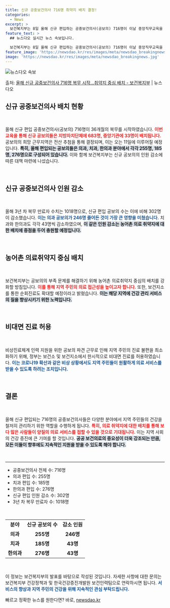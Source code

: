 ```yaml
---
title: 신규 공중보건의사 716명 취약지 배치 결정!
categories:
  - News
excerpt: >
  보건복지부는 8일 올해 신규 편입하는 공중보건의사(공보의) 716명이 이날 중앙직무교육을 시작으로 36개월의…
feature_text: >
  ## 뉴스다오 실시간 뉴스 속보입니다.

  보건복지부는 8일 올해 신규 편입하는 공중보건의사(공보의) 716명이 이날 중앙직무교육을 시작으로 36개월의…
feature_image: 'https://newsdao.kr/res/images/meta/newsdao_breakingnews.jpg'
image: 'https://newsdao.kr/res/images/meta/newsdao_breakingnews.jpg'
---
```


![뉴스다오 속보](https://newsdao.kr/res/images/meta/newsdao_breakingnews.jpg)

<p>출처: <a href="https://newsdao.kr/3539" rel="dofollow">올해 신규 공중보건의사 716명 복무 시작…취약지 중심 배치 - 보건복지부</a> | 뉴스다오</p>

<h2 data-ke-size="size26">신규 공중보건의사 배치 현황</h2>

<p data-ke-size="size16">&nbsp;</p> 

올해 신규 편입 공중보건의사(공보의) 716명이 36개월의 복무를 시작하였습니다. <b><span style="color: #ee2323;">이번 교육을 통해 신규 공보의들은 지방자치단체에 683명, 중앙기관에 33명이 배치됩니다.</span></b> 공보의의 희망 근무지역은 전산 추첨을 통해 결정되며, 이는 오는 11일에 이루어질 예정입니다. <b><span style="background-color: #21538527;">특히, 올해 편입되는 공보의들은 의과, 치과, 한의과 분야에서 각각 255명, 185명, 276명으로 구성되어 있습니다.</span></b> 이와 함께 보건복지부는 신규 공보의의 인원 감소에 따른 대책 마련에 나섰습니다.

<p data-ke-size="size16">&nbsp;</p>

<h2 data-ke-size="size26">신규 공중보건의사 인원 감소</h2>

<p data-ke-size="size16">&nbsp;</p>

올해 3년 차 복무 만료자 수치는 1018명으로, 신규 편입 공보의 수는 이에 비해 302명이 감소했습니다. <b><span style="color: #1a5490;">이는 의과 공보의가 246명 줄어든 것이 가장 큰 영향을 미쳤습니다.</span></b> 치과와 한의과도 각각 43명씩 감소하였으며, <b><span style="background-color: #21538527;">이 같은 인원 감소는 농어촌 의료 취약지에 대한 배치에 중점을 두어 충원할 예정입니다.</span></b>

<p data-ke-size="size16">&nbsp;</p>

<h2 data-ke-size="size26">농어촌 의료취약지 중심 배치</h2>

<p data-ke-size="size16">&nbsp;</p>

보건복지부는 공보의의 부족 문제를 해결하기 위해 농어촌 의료취약지 중심의 배치를 강화할 방침입니다. <b><span style="color: #ee2323;">이를 통해 지역 주민의 의료 접근성을 높이고자 합니다.</span></b> 또한, 보건지소를 통한 순회진료도 확대할 예정이라고 밝혔습니다. <b><span style="background-color: #21538527;">이는 해당 지역에 건강 관리 서비스의 질을 향상시키기 위한 노력입니다.</span></b>

<p data-ke-size="size16">&nbsp;</p>

<h2 data-ke-size="size26">비대면 진료 허용</h2>

<p data-ke-size="size16">&nbsp;</p>

비상진료체계 인력 지원을 위한 공보의 파견 근무로 인해 지역 주민의 진료 불편을 최소화하기 위해, 정부는 보건소 및 보건지소에서 한시적으로 비대면 진료를 허용하였습니다. <b><span style="color: #1a5490;">이는 코로나19 확산과 같은 비상 상황에서도 지역 주민들이 원활하게 의료 서비스를 받을 수 있도록 하려는 조치입니다.</span></b>

<p data-ke-size="size16">&nbsp;</p>

<h2 data-ke-size="size26">결론</h2>

<p data-ke-size="size16">&nbsp;</p>

올해 신규 편입되는 716명의 공중보건의사들은 다양한 분야에서 지역 주민들의 건강을 철저히 관리하기 위한 역할을 수행하게 됩니다. <b><span style="color: #ee2323;">특히, 의료 취약지에 대한 배치를 통해 보다 많은 사람들이 양질의 의료 서비스를 접할 수 있을 것으로 기대됩니다.</span></b> 이는 지역 사회의 건강 증진에 큰 기여를 할 것입니다. <b><span style="background-color: #21538527;">공공 보건의료의 중요성이 더욱 강조되는 만큼, 모든 이들이 향후에도 지속적인 지원을 받을 수 있도록 해야 합니다.</span></b>

<p data-ke-size="size16">&nbsp;</p>

<hr/>

<ul>
    <li>공중보건의사 전체 수: 716명</li>
    <li>의과 편입 수: 255명</li>
    <li>치과 편입 수: 185명</li>
    <li>한의과 편입 수: 276명</li>
    <li>신규 편입 인원 감소 수: 302명</li>
    <li>3년 차 복무 만료자 수: 1018명</li>
</ul>

<p data-ke-size="size16">&nbsp;</p>

<table>
    <tr>
        <td style="text-align: center; height: 17px;"><b>분야</b></td>
        <td style="text-align: center; height: 17px;"><b>신규 공보의 수</b></td>
        <td style="text-align: center; height: 17px;"><b>감소 인원</b></td>
    </tr>
    <tr>
        <td style="text-align: center; height: 17px;"><b>의과</b></td>
        <td style="text-align: center; height: 17px;"><b>255명</b></td>
        <td style="text-align: center; height: 17px;"><b>246명</b></td>
    </tr>
    <tr>
        <td style="text-align: center; height: 17px;"><b>치과</b></td>
        <td style="text-align: center; height: 17px;"><b>185명</b></td>
        <td style="text-align: center; height: 17px;"><b>43명</b></td>
    </tr>
    <tr>
        <td style="text-align: center; height: 17px;"><b>한의과</b></td>
        <td style="text-align: center; height: 17px;"><b>276명</b></td>
        <td style="text-align: center; height: 17px;"><b>43명</b></td>
    </tr>
</table>

<p data-ke-size="size16">&nbsp;</p>

이 정보는 보건복지부의 발표를 바탕으로 작성된 것입니다. 자세한 사항에 대한 문의는 보건복지부 건강정책과 및 한국건강증진개발원 보건인력팀으로 연락하시면 됩니다. <b><span style="color: #1a5490;">서비스의 향상과 지역 주민의 건강을 위해 지속적인 관심 부탁드립니다.</span></b> 

빠르고 정확한 뉴스를 원한다면? 바로, <a href="https://newsdao.kr" rel="dofollow">newsdao.kr</a>


